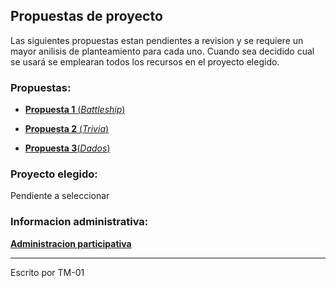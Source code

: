 
## Propuestas de proyecto
Las siguientes propuestas estan pendientes a revision y se requiere un mayor anilisis de planteamiento para cada uno. Cuando sea decidido cual se usará se emplearan todos los recursos en el proyecto elegido.

### Propuestas:
- [**Propuesta 1** (_Battleship_)](https://github.com/Ozia112/proyecto_prog_estructurada/blob/main/Propuestas/propuesta_1.md)

- [**Propuesta 2** (_Trivia_)](https://github.com/Ozia112/proyecto_prog_estructurada/blob/main/Propuestas/propuesta_2.md)

- [**Propuesta 3**(_Dados_)](https://github.com/Ozia112/proyecto_prog_estructurada/blob/main/Propuestas/propuesta_3.md)

### Proyecto elegido:
Pendiente a seleccionar

### Informacion administrativa:
[**Administracion participativa**](https://github.com/Ozia112/proyecto_prog_estructurada/blob/main/informacion_administrativa/administracion_participativa.md)

---
Escrito por TM-01
